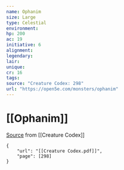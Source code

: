 ```yaml
---
name: Ophanim
size: Large
type: Celestial
environment: 
hp: 200
ac: 19
initiative: 6
alignment: 
legendary: 
lair: 
unique: 
cr: 16
tags: 
source: "Creature Codex: 298"
url: "https://open5e.com/monsters/ophanim"
---
```

# [[Ophanim]]

[Source](zotero://open-pdf/library/items/NTNKJRHG?page=298) from [[Creature Codex]]

```pdf
{
	"url": "[[Creature Codex.pdf]]",
	"page": [298]
}
```

